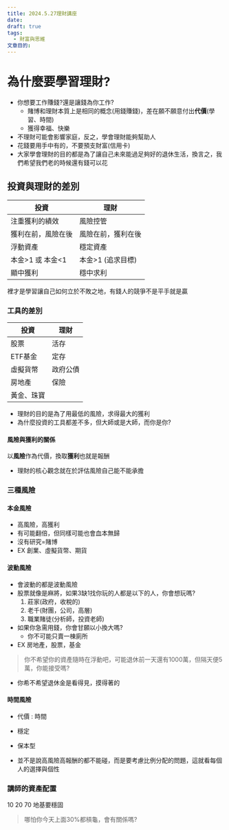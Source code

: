 ```yaml
---
title: 2024.5.27理財講座
date: 
draft: true
tags:
  - 財富與思維
文章目的:
---
```

# 為什麼要學習理財?

- 你想要工作賺錢?還是讓錢為你工作?
	- 賭博和理財本質上是相同的概念(用錢賺錢)，差在願不願意付出**代價**(學習、時間)
	- 獲得幸福、快樂
- 不理財可能會影響家庭，反之，學會理財能夠幫助人
- 花錢要用手中有的，不要預支財富(信用卡)
- 大家學會理財的目的都是為了讓自己未來能過足夠好的退休生活，換言之，我們希望我們老的時候還有錢可以花

## 投資與理財的差別

| 投資          | 理財          |
| ----------- | ----------- |
| 注重獲利的績效     | 風險控管        |
| 獲利在前，風險在後   | 風險在前，獲利在後   |
| 浮動資產        | 穩定資產        |
| 本金>1 或 本金<1 | 本金>1 (追求目標) |
| 顯中獲利        | 穩中求利        |
裡才是學習讓自己如何立於不敗之地，有錢人的競爭不是平手就是贏

### 工具的差別

| 投資    | 理財   |
| ----- | ---- |
| 股票    | 活存   |
| ETF基金 | 定存   |
| 虛擬貨幣  | 政府公債 |
| 房地產   | 保險   |
| 黃金、珠寶 |      |
- 理財的目的是為了用最低的風險，求得最大的獲利
- 為什麼投資的工具都差不多，但大師或是大師，而你是你?
#### 風險與獲利的關係

以**風險**作為代價，換取**獲利**也就是報酬

- 理財的核心觀念就在於評估風險自己能不能承擔

### 三種風險

#### 本金風險

- 高風險，高獲利
- 有可能翻倍，但同樣可能也會血本無歸
- 沒有研究=賭博
- EX 創業、虛擬貨幣、期貨
#### 波動風險

- 會波動的都是波動風險
- 股票就像是麻將，如果3缺1找你玩的人都是以下的人，你會想玩嗎?
	1. 莊家(政府，收稅的)
	2. 老千(財團，公司，高層)
	3. 職業賭徒(分析師，投資老師)
- 如果你急需用錢，你會甘願以小換大嗎?
	- 你不可能只賣一棟廁所
- EX 房地產，股票，基金

> 你不希望你的資產隨時在浮動吧，可能退休前一天還有1000萬，但隔天便5萬，你能接受嗎?

- 你希不希望退休金是看得見，摸得著的

#### 時間風險

- 代價 : 時間
- 穩定
- 保本型

- 並不是說高風險高報酬的都不能碰，而是要考慮比例分配的問題，這就看每個人的選擇與個性
### 講師的資產配置

10
20
70
地基要穩固


>哪怕你今天上面30%都槓龜，會有關係嗎?
